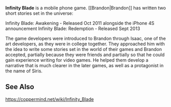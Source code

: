 **Infinity Blade** is a mobile phone game. [[Brandon\|Brandon]] has written two short stories set in the universe:

Infinity Blade: Awakening - Released Oct 2011 alongside the iPhone 4S announcement
Infinity Blade: Redemption - Released Sept 2013

The game developers were introduced to Brandon through Isaac, one of the art developers, as they were in college together. They approached him with the idea to write some stories set in the world of their games and Brandon accepted, partially because they were friends and partially so that he could gain experience writing for video games. He helped them develop a narrative that is much clearer in the later games, as well as a protagonist in the name of Siris.

## See Also



https://coppermind.net/wiki/Infinity_Blade